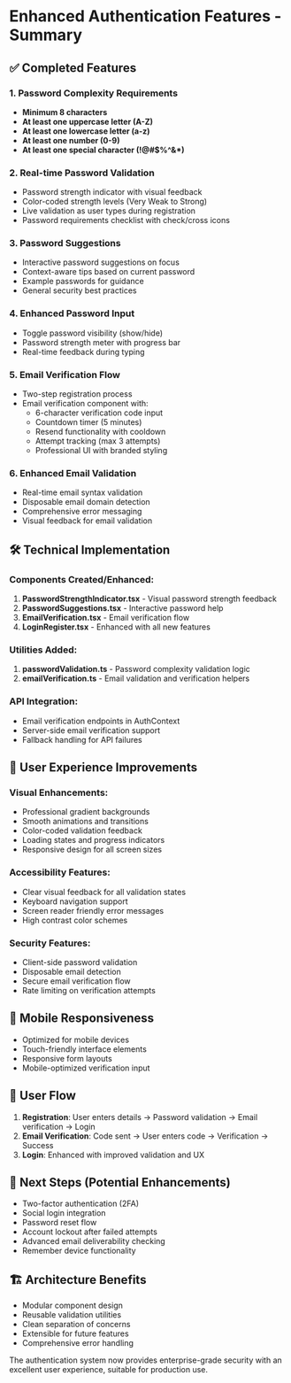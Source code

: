 # Enhanced Authentication Features - Summary

## ✅ Completed Features

### 1. Password Complexity Requirements
- **Minimum 8 characters**
- **At least one uppercase letter (A-Z)**
- **At least one lowercase letter (a-z)**
- **At least one number (0-9)**
- **At least one special character (!@#$%^&*)**

### 2. Real-time Password Validation
- Password strength indicator with visual feedback
- Color-coded strength levels (Very Weak to Strong)
- Live validation as user types during registration
- Password requirements checklist with check/cross icons

### 3. Password Suggestions
- Interactive password suggestions on focus
- Context-aware tips based on current password
- Example passwords for guidance
- General security best practices

### 4. Enhanced Password Input
- Toggle password visibility (show/hide)
- Password strength meter with progress bar
- Real-time feedback during typing

### 5. Email Verification Flow
- Two-step registration process
- Email verification component with:
  - 6-character verification code input
  - Countdown timer (5 minutes)
  - Resend functionality with cooldown
  - Attempt tracking (max 3 attempts)
  - Professional UI with branded styling

### 6. Enhanced Email Validation
- Real-time email syntax validation
- Disposable email domain detection
- Comprehensive error messaging
- Visual feedback for email validation

## 🛠️ Technical Implementation

### Components Created/Enhanced:
1. **PasswordStrengthIndicator.tsx** - Visual password strength feedback
2. **PasswordSuggestions.tsx** - Interactive password help
3. **EmailVerification.tsx** - Email verification flow
4. **LoginRegister.tsx** - Enhanced with all new features

### Utilities Added:
1. **passwordValidation.ts** - Password complexity validation logic
2. **emailVerification.ts** - Email validation and verification helpers

### API Integration:
- Email verification endpoints in AuthContext
- Server-side email verification support
- Fallback handling for API failures

## 🎨 User Experience Improvements

### Visual Enhancements:
- Professional gradient backgrounds
- Smooth animations and transitions
- Color-coded validation feedback
- Loading states and progress indicators
- Responsive design for all screen sizes

### Accessibility Features:
- Clear visual feedback for all validation states
- Keyboard navigation support
- Screen reader friendly error messages
- High contrast color schemes

### Security Features:
- Client-side password validation
- Disposable email detection
- Secure email verification flow
- Rate limiting on verification attempts

## 📱 Mobile Responsiveness
- Optimized for mobile devices
- Touch-friendly interface elements
- Responsive form layouts
- Mobile-optimized verification input

## 🔄 User Flow
1. **Registration**: User enters details → Password validation → Email verification → Login
2. **Email Verification**: Code sent → User enters code → Verification → Success
3. **Login**: Enhanced with improved validation and UX

## 🚀 Next Steps (Potential Enhancements)
- Two-factor authentication (2FA)
- Social login integration
- Password reset flow
- Account lockout after failed attempts
- Advanced email deliverability checking
- Remember device functionality

## 🏗️ Architecture Benefits
- Modular component design
- Reusable validation utilities
- Clean separation of concerns
- Extensible for future features
- Comprehensive error handling

The authentication system now provides enterprise-grade security with an excellent user experience, suitable for production use.
